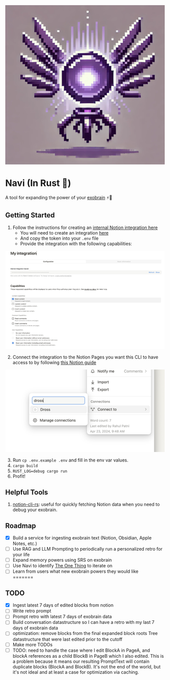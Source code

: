 
<div align="center">
  <img src="img/navi.webp">
</div>

# Navi (In Rust 🦀)

A tool for expanding the power of your [exobrain](https://beepb00p.xyz/exobrain/) ⚡🧠

## Getting Started

1. Follow the instructions for creating an [internal Notion integration here](https://www.notion.so/help/create-integrations-with-the-notion-api#create-an-internal-integration) 
   - You will need to create an integration [here](https://www.notion.so/profile/integrations)
   - And copy the token into your `.env` file
   - Provide the integration with the following capabilities: 

<div align="center">
  <img src="img/notion-integration.png" alt="Notion Connection Instructions">
</div>

2. Connect the integration to the Notion Pages you want this CLI to have access to by following [this Notion guide](https://www.notion.so/help/add-and-manage-connections-with-the-api#add-connections-to-pages)

<div align="center">
  <img src="img/notion-connection.png" alt="Notion Connection Instructions">
</div>

3. Run `cp .env.example .env` and fill in the env var values.
4. `cargo build`
5. `RUST_LOG=debug cargo run`
6. Profit!

## Helpful Tools

1. [notion-cli-rs](https://github.com/Melvillian/notion-cli-rs): useful for quickly fetching Notion data when you need to debug your exobrain.

## Roadmap

- [x] Build a service for ingesting exobrain text (Notion, Obsidian, Apple Notes, etc.)
- [ ] Use RAG and LLM Prompting to periodically run a personalized retro for your life
- [ ] Expand memory powers using SRS on exobrain
- [ ] Use Navi to identify [The One Thing](https://en.wikipedia.org/wiki/The_One_Thing_(book)) to iterate on
- [ ] Learn from users what new exobrain powers they would like  
=======

## TODO

- [x] Ingest latest 7 days of edited blocks from notion
- [ ] Write retro prompt
- [ ] Prompt retro with latest 7 days of exobrain data
- [ ] Build conversation datastructure so I can have a retro with my last 7 days of exobrain data
- [ ] optimization: remove blocks from the final expanded block roots Tree datastructure that were last edited prior to the cutoff
- [ ] Make more TODOs
- [ ] TODO: need to handle the case where I edit BlockA in PageA, and blockA references as a child BlockB in PageB which I also edited. This is a problem because it means our resulting PromptText will contain duplicate blocks (BlockA and BlockB). It's not the end of the world, but it's not ideal and at least a case for optimization via caching.
